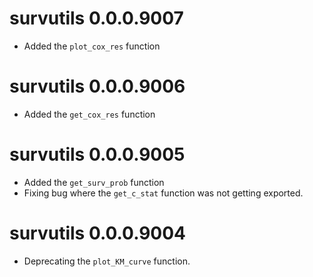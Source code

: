 # survutils 0.0.0.9007

* Added the `plot_cox_res` function

# survutils 0.0.0.9006

* Added the `get_cox_res` function

# survutils 0.0.0.9005

* Added the `get_surv_prob` function
* Fixing bug where the `get_c_stat` function was not getting exported.

# survutils 0.0.0.9004

* Deprecating the `plot_KM_curve` function.
